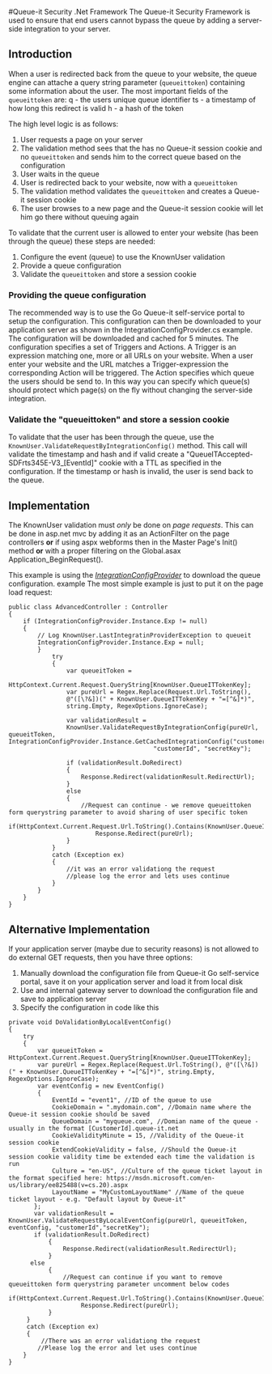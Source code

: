 #Queue-it Security .Net Framework
The Queue-it Security Framework is used to ensure that end users cannot bypass the queue by adding a server-side integration to your server. 
## Introduction
When a user is redirected back from the queue to your website, the queue engine can attache a query string parameter (`queueittoken`) containing some information about the user. 
The most important fields of the `queueittoken` are:
q - the users unique queue identifier
ts - a timestamp of how long this redirect is valid
h - a hash of the token

The high level logic is as follows:

 1. User requests a page on your server
 2. The validation method sees that the has no Queue-it session cookie and no `queueittoken` and sends him to the correct queue based on the configuration
 3. User waits in the queue
 4. User is redirected back to your website, now with a `queueittoken`
 5. The validation method validates the `queueittoken` and creates a Queue-it session cookie
 6. The user browses to a new page and the Queue-it session cookie will let him go there without queuing again

To validate that the current user is allowed to enter your website (has been through the queue) these steps are needed:

 1. Configure the event (queue) to use the KnownUser validation
 2. Provide a queue configuration
 3. Validate the `queueittoken` and store a session cookie


### Providing the queue configuration
The recommended way is to use the Go Queue-it self-service portal to setup the configuration. This configuration can then be downloaded to your application server as shown in the IntegrationConfigProvider.cs example. The configuration will be downloaded and cached for 5 minutes. 
The configuration specifies a set of Triggers and Actions. A Trigger is an expression matching one, more or all URLs on your website. When a user enter your website and the URL matches a Trigger-expression the corresponding Action will be triggered. The Action specifies which queue the users should be send to. 
In this way you can specify which queue(s) should protect which page(s) on the fly without changing the server-side integration.

### Validate the "queueittoken" and store a session cookie
To validate that the user has been through the queue, use the `KnownUser.ValidateRequestByIntegrationConfig()` method. 
This call will validate the timestamp and hash and if valid create a "QueueITAccepted-SDFrts345E-V3_[EventId]" cookie with a TTL as specified in the configuration.
If the timestamp or hash is invalid, the user is send back to the queue.

## Implementation
The KnownUser validation must *only* be done on *page requests*. This can be done in asp.net mvc by adding it as an ActionFilter on the page controllers **or** if using aspx webforms then in the Master Page's Init() method **or** with a proper filtering on the Global.asax Application_BeginRequest(). 

This example is using the *[IntegrationConfigProvider](https://github.com/queueit/QueueIT.Security-NetFramework/blob/master/QueueIT.Security.Examples.Webforms/Advanced.aspx.cs)* to download the queue configuration. example The most simple example is just to put it on the page load request:
```
public class AdvancedController : Controller
{
	if (IntegrationConfigProvider.Instance.Exp != null)
    {
	    // Log KnownUser.LastIntegratinProviderException to queueit
        IntegrationConfigProvider.Instance.Exp = null;
        }
            try
            {
                var queueitToken = 
                HttpContext.Current.Request.QueryString[KnownUser.QueueITTokenKey];
                var pureUrl = Regex.Replace(Request.Url.ToString(),
                @"([\?&])(" + KnownUser.QueueITTokenKey + "=[^&]*)",
                string.Empty, RegexOptions.IgnoreCase);

                var validationResult = 
                KnownUser.ValidateRequestByIntegrationConfig(pureUrl, queueitToken,  IntegrationConfigProvider.Instance.GetCachedIntegrationConfig("customerid"), 
                                        "customerId", "secretKey");

                if (validationResult.DoRedirect)
                {
                    Response.Redirect(validationResult.RedirectUrl);
                }
                else
                {
                    //Request can continue - we remove queueittoken form querystring parameter to avoid sharing of user specific token
                    if(HttpContext.Current.Request.Url.ToString().Contains(KnownUser.QueueITTokenKey))
                        Response.Redirect(pureUrl);
                }
            }
            catch (Exception ex)
            {
                //it was an error validationg the request
                //please log the error and lets uses continue 
            }
		}
	}
}
```

## Alternative Implementation
If your application server (maybe due to security reasons) is not allowed to do external GET requests, then you have three options:

1. Manually download the configuration file from Queue-it Go self-service portal, save it on your application server and load it from local disk
2. Use and internal gateway server to download the configuration file and save to application server
3. Specify the configuration in code like this
 
```
private void DoValidationByLocalEventConfig()
{
	try
    {
	    var queueitToken = HttpContext.Current.Request.QueryString[KnownUser.QueueITTokenKey];
	    var pureUrl = Regex.Replace(Request.Url.ToString(), @"([\?&])(" + KnownUser.QueueITTokenKey + "=[^&]*)", string.Empty, RegexOptions.IgnoreCase);
	    var eventConfig = new EventConfig()
        {
	        EventId = "event1", //ID of the queue to use
            CookieDomain = ".mydomain.com", //Domain name where the Queue-it session cookie should be saved
            QueueDomain = "myqueue.com", //Domian name of the queue - usually in the format [CustomerId].queue-it.net
            CookieValidityMinute = 15, //Validity of the Queue-it session cookie 
            ExtendCookieValidity = false, //Should the Queue-it session cookie validity time be extended each time the validation is run
            Culture = "en-US", //Culture of the queue ticket layout in the format specified here: https://msdn.microsoft.com/en-us/library/ee825488(v=cs.20).aspx
            LayoutName = "MyCustomLayoutName" //Name of the queue ticket layout - e.g. "Default layout by Queue-it"
       };
       var validationResult = KnownUser.ValidateRequestByLocalEventConfig(pureUrl, queueitToken, eventConfig, "customerId","secretKey");
       if (validationResult.DoRedirect)
	       {
	           Response.Redirect(validationResult.RedirectUrl);
           }
      else
           {
	           //Request can continue if you want to remove queueittoken form querystring parameter uncomment below codes
	           if(HttpContext.Current.Request.Url.ToString().Contains(KnownUser.QueueITTokenKey))
                    Response.Redirect(pureUrl);
           }
     }
     catch (Exception ex)
     {
         //There was an error validationg the request
        //Please log the error and let uses continue 
    }
}
```
